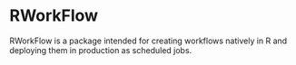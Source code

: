 # RWorkFlow
RWorkFlow is a package intended for creating workflows natively in R and deploying them in production as scheduled jobs. 
